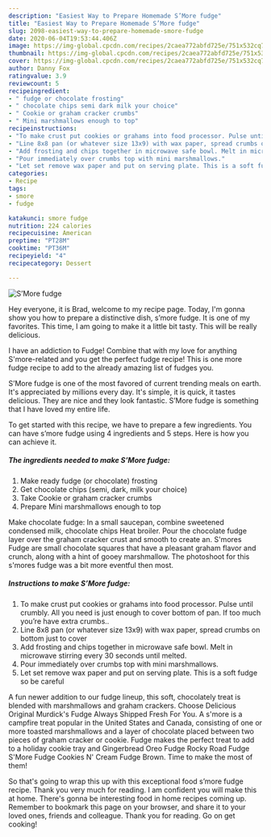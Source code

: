 ```yaml
---
description: "Easiest Way to Prepare Homemade S’More fudge"
title: "Easiest Way to Prepare Homemade S’More fudge"
slug: 2098-easiest-way-to-prepare-homemade-smore-fudge
date: 2020-06-04T19:53:44.406Z
image: https://img-global.cpcdn.com/recipes/2caea772abfd725e/751x532cq70/smore-fudge-recipe-main-photo.jpg
thumbnail: https://img-global.cpcdn.com/recipes/2caea772abfd725e/751x532cq70/smore-fudge-recipe-main-photo.jpg
cover: https://img-global.cpcdn.com/recipes/2caea772abfd725e/751x532cq70/smore-fudge-recipe-main-photo.jpg
author: Danny Fox
ratingvalue: 3.9
reviewcount: 5
recipeingredient:
- " fudge or chocolate frosting"
- " chocolate chips semi dark milk your choice"
- " Cookie or graham cracker crumbs"
- " Mini marshmallows enough to top"
recipeinstructions:
- "To make crust put cookies or grahams into food processor. Pulse until crumbly. All you need is just enough to cover bottom of pan. If too much you’re have extra crumbs.."
- "Line 8x8 pan (or whatever size 13x9) with wax paper, spread crumbs on bottom just to cover"
- "Add frosting and chips together in microwave safe bowl. Melt in microwave stirring every 30 seconds until melted."
- "Pour immediately over crumbs top with mini marshmallows."
- "Let set remove wax paper and put on serving plate. This is a soft fudge so be careful"
categories:
- Recipe
tags:
- smore
- fudge

katakunci: smore fudge 
nutrition: 224 calories
recipecuisine: American
preptime: "PT28M"
cooktime: "PT36M"
recipeyield: "4"
recipecategory: Dessert

---
```



![S’More fudge](https://img-global.cpcdn.com/recipes/2caea772abfd725e/751x532cq70/smore-fudge-recipe-main-photo.jpg)

Hey everyone, it is Brad, welcome to my recipe page. Today, I'm gonna show you how to prepare a distinctive dish, s’more fudge. It is one of my favorites. This time, I am going to make it a little bit tasty. This will be really delicious.

I have an addiction to Fudge! Combine that with my love for anything S&#39;more-related and you get the perfect fudge recipe! This is one more fudge recipe to add to the already amazing list of fudges you.

S’More fudge is one of the most favored of current trending meals on earth. It's appreciated by millions every day. It's simple, it is quick, it tastes delicious. They are nice and they look fantastic. S’More fudge is something that I have loved my entire life.


To get started with this recipe, we have to prepare a few ingredients. You can have s’more fudge using 4 ingredients and 5 steps. Here is how you can achieve it.

<!--inarticleads1-->

##### The ingredients needed to make S’More fudge:

1. Make ready  fudge (or chocolate) frosting
1. Get  chocolate chips (semi, dark, milk your choice)
1. Take  Cookie or graham cracker crumbs
1. Prepare  Mini marshmallows enough to top


Make chocolate fudge: In a small saucepan, combine sweetened condensed milk, chocolate chips Heat broiler. Pour the chocolate fudge layer over the graham cracker crust and smooth to create an. S&#39;mores Fudge are small chocolate squares that have a pleasant graham flavor and crunch, along with a hint of gooey marshmallow. The photoshoot for this s&#39;mores fudge was a bit more eventful then most. 

<!--inarticleads2-->

##### Instructions to make S’More fudge:

1. To make crust put cookies or grahams into food processor. Pulse until crumbly. All you need is just enough to cover bottom of pan. If too much you’re have extra crumbs..
1. Line 8x8 pan (or whatever size 13x9) with wax paper, spread crumbs on bottom just to cover
1. Add frosting and chips together in microwave safe bowl. Melt in microwave stirring every 30 seconds until melted.
1. Pour immediately over crumbs top with mini marshmallows.
1. Let set remove wax paper and put on serving plate. This is a soft fudge so be careful


A fun newer addition to our fudge lineup, this soft, chocolately treat is blended with marshmallows and graham crackers. Choose Delicious Original Murdick&#39;s Fudge Always Shipped Fresh For You. A s&#39;more is a campfire treat popular in the United States and Canada, consisting of one or more toasted marshmallows and a layer of chocolate placed between two pieces of graham cracker or cookie. Fudge makes the perfect treat to add to a holiday cookie tray and Gingerbread Oreo Fudge Rocky Road Fudge S&#39;More Fudge Cookies N&#39; Cream Fudge Brown. Time to make the most of them! 

So that's going to wrap this up with this exceptional food s’more fudge recipe. Thank you very much for reading. I am confident you will make this at home. There's gonna be interesting food in home recipes coming up. Remember to bookmark this page on your browser, and share it to your loved ones, friends and colleague. Thank you for reading. Go on get cooking!
